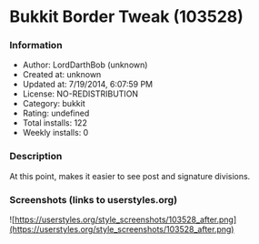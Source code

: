 # Bukkit Border Tweak (103528)

### Information
- Author: LordDarthBob (unknown)
- Created at: unknown
- Updated at: 7/19/2014, 6:07:59 PM
- License: NO-REDISTRIBUTION
- Category: bukkit
- Rating: undefined
- Total installs: 122
- Weekly installs: 0


### Description
At this point, makes it easier to see post and signature divisions.


### Screenshots (links to userstyles.org)
![https://userstyles.org/style_screenshots/103528_after.png](https://userstyles.org/style_screenshots/103528_after.png)


